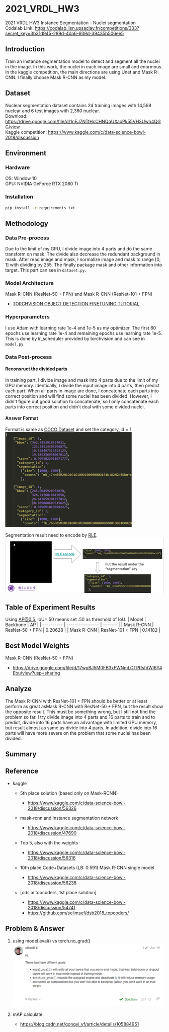 # 2021_VRDL_HW3

2021 VRDL HW3 Instance Segmentation - Nuclei segmentation  
Codalab Link: <https://codalab.lisn.upsaclay.fr/competitions/333?secret_key=3b31d945-289d-4da6-939d-39435b506ee5>

## Introduction

Train an instance segmentation model to detect and segment all the nuclei in the image. In this work, the nuclei in each image are small and enormous. In the kaggle competition, the main directions are using Unet and Mask R-CNN. I finally choose Mask R-CNN as my model.

## Dataset

Nuclear segmentation dataset contains 24 training images with 14,598 nuclear and 6 test images with 2,360 nuclear.  
Download: <https://drive.google.com/file/d/1nEJ7NTtHcCHNQqUXaoPk55VH3Uwh4QGG/view>  
Kaggle competition: <https://www.kaggle.com/c/data-science-bowl-2018/discussion>

## Environment

### Hardware

OS: Window 10  
GPU: NVIDIA GeForce RTX 2080 Ti

### Installation

```bash
pip install -r requirements.txt
```

## Methodology

### Data Pre-process

Due to the limit of my GPU, I divide image into 4 parts and do the same transform on mask. The divide also decrease the redundant background in mask.  After read image and mask, I normalize image and mask to range [0, 1] with dividing by 255. The finally package mask and other information into target. This part can see in `dataset.py`.

### Model Architecture

Mask R-CNN (ResNet-50 + FPN) and Mask R-CNN (ResNet-101 + FPN)

- [TORCHVISION OBJECT DETECTION FINETUNING TUTORIAL](https://pytorch.org/tutorials/intermediate/torchvision_tutorial.html#defining-your-model)

### Hyperparameters

I use Adam with learning rate 1e-4 and 1e-5 as my optimizer. The first 60 epochs use learning rate 1e-4 and remaining epochs use learning rate 1e-5. This is done by lr_scheduler provided by torchvision and can see in `model.py`.

### Data Post-process

#### Reconsruct the divided parts

In training part, I divide image and mask into 4 parts due to the limit of my GPU memory. Identically, I divide the input image into 4 parts, then predict each part. When all parts in image are done, I concatenate each parts into correct position and will find some nuclei has been divided. However, I didn't figure out good solution to concatenate, so I only concatenate each parts into correct position and didn't deal with some divided nuclei.

#### Answer Format

Format is same as [COCO Dataset](https://cocodataset.org/#format-results) and set the category_id = 1.  
![answer format](readme_img/answer_format.png)

Segmentation result need to encode by [RLE](https://github.com/cocodataset/cocoapi/blob/master/PythonAPI/pycocotools/mask.py#L80).  
![mask encoded by RLE flow](readme_img/mask_encoded_by_RLE.png)

## Table of Experiment Results

Using AP@0.5, IoU=.50 means set .50 as threshold of IoU.
| Model      | Backbone         | AP      |
| ---------- | ---------------- | ------- |
| Mask R-CNN | ResNet-50 + FPN  | 0.20628 |
| Mask R-CNN | ResNet-101 + FPN | 0.14182 |

## Best Model Weights

Mask R-CNN (ResNet-50 + FPN)

- <https://drive.google.com/file/d/17wpBJ5M0FB3xFWNmLOTPRsfdWl6Y4Ebu/view?usp=sharing>

## Analyze

The Mask R-CNN with ResNet-101 + FPN should be better or at least perform as great asMask R-CNN with ResNet-50 + FPN, but the result show the opposite result. This must be something wrong, but I still not find the problem so far.
I try divide image into 4 parts and 16 parts to train and to predict, divide into 16 parts have an advantage with limited GPU memory, but result almost as same as divide into 4 parts. In addition, divide into 16 parts will have more severe on the problem that some nuclei has been divided.

## Summary

## Reference

- kaggle

  - 5th place solution (based only on Mask-RCNN)
    - <https://www.kaggle.com/c/data-science-bowl-2018/discussion/56326>

  - mask-rcnn and instance segmentation network
    - <https://www.kaggle.com/c/data-science-bowl-2018/discussion/47690>

  - Top 5, also with the weights
    - <https://www.kaggle.com/c/data-science-bowl-2018/discussion/56316>

  - 10th place Code+Datasets (LB: 0.591) Mask R-CNN single model
    - <https://www.kaggle.com/c/data-science-bowl-2018/discussion/56238>

  - [ods ai topcoders, 1st place solution]
    - <https://www.kaggle.com/c/data-science-bowl-2018/discussion/54741>
    - <https://github.com/selimsef/dsb2018_topcoders/>

## Problem & Answer

1. using model.eval() vs torch.no_grad()  
   ![model.eval() vs torch.no_grad()](readme_img/eval%20vs%20no_grad.png)

2. mAP calculate

   - <https://blog.csdn.net/gongyi_yf/article/details/105884951>
